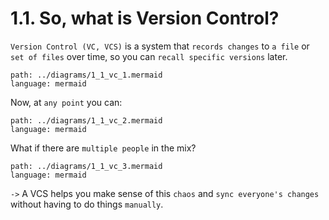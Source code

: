# 1.1. So, what is Version Control?

<!-- pause -->
<!-- new_line -->

`Version Control (VC, VCS)` is a system that `records changes` to `a file` or
`set of files` over time, so you can `recall specific versions` later.

<!-- pause -->
<!-- new_line -->

```file +render
path: ../diagrams/1_1_vc_1.mermaid
language: mermaid
```

<!-- pause -->
<!-- new_line -->

Now, at `any point` you can:

```file +render
path: ../diagrams/1_1_vc_2.mermaid
language: mermaid
```

<!-- pause -->
<!-- new_line -->

What if there are `multiple people` in the mix?

<!-- new_line -->

```file +render
path: ../diagrams/1_1_vc_3.mermaid
language: mermaid
```

<!-- new_line -->
<!-- pause -->

`->` A VCS helps you make sense of this `chaos` and `sync everyone's changes`
without having to do things `manually`.
